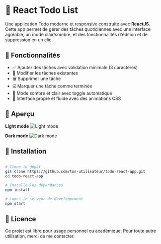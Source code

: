 # 📝 React Todo List

Une application Todo moderne et responsive construite avec **ReactJS**. Cette app permet de gérer des tâches quotidiennes avec une interface agréable, un mode clair/sombre, et des fonctionnalités d'édition et de suppression en un clic.


## 🎨 Fonctionnalités

- ✅ Ajouter des tâches avec validation minimale (3 caractères)
- 📝 Modifier les tâches existantes
- 🗑️ Supprimer une tâche
- ☑️ Marquer une tâche comme terminée
- 🌙 Mode sombre et clair avec toggle automatique
- 🧼 Interface propre et fluide avec des animations CSS


## 📸 Aperçu

**Light mode**
![Light mode](https://github.com/user-attachments/assets/9ae22f55-62de-4e04-b2ca-960b37dcc6be)

**Dark mode**
![Dark mode](https://github.com/user-attachments/assets/8e115d48-4604-421e-b5d9-e7fda82f16c6)


## 🚀 Installation

```bash

# Clone le dépôt
git clone https://github.com/ton-utilisateur/todo-react-app.git
cd todo-react-app

# Installe les dépendances
npm install

# Lance le serveur de développement
npm start

```


## 📄 Licence
Ce projet est libre pour usage personnel ou académique. Pour toute autre utilisation, merci de me contacter.